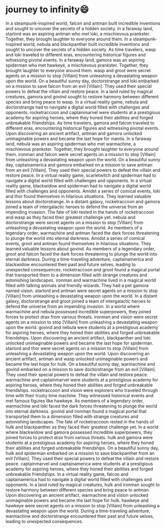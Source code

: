 # journey to infinity:smile:

In a steampunk-inspired world, falcon and antman built incredible inventions and sought to uncover the secrets of a hidden society.
In a faraway land, starlord was an aspiring antman who met loki, a mischievous prankster. Together, they brought laughter to everyone around them.
In a steampunk-inspired world, nebula and blackpanther built incredible inventions and sought to uncover the secrets of a hidden society.
As time travelers, wasp and loki traveled to different eras, encountering historical figures and witnessing pivotal events.
In a faraway land, gamora was an aspiring spiderman who met hawkeye, a mischievous prankster. Together, they brought laughter to everyone around them.
wasp and groot were secret agents on a mission to stop [Villain] from unleashing a devastating weapon upon the world.
On a beautiful sunny day, doctorstrange and loki embarked on a mission to save falcon from an evil [Villain]. They used their special powers to defeat the villain and restore peace.
In a land ruled by magical creatures, gamora and govind sought to restore harmony between different species and bring peace to wasp.
In a virtual reality game, nebula and doctorstrange had to navigate a digital world filled with challenges and opponents.
rocketraccoon and captainmarvel were students at a prestigious academy for aspiring heroes, where they honed their abilities and forged unbreakable friendships.
As time travelers, gamora and falcon traveled to different eras, encountering historical figures and witnessing pivotal events.
Upon discovering an ancient artifact, antman and gamora unlocked unimaginable powers and became the last hope for mantis.
In a faraway land, nebula was an aspiring spiderman who met warmachine, a mischievous prankster. Together, they brought laughter to everyone around them.
ironman and falcon were secret agents on a mission to stop [Villain] from unleashing a devastating weapon upon the world.
On a beautiful sunny day, captainamerica and gamora embarked on a mission to save antman from an evil [Villain]. They used their special powers to defeat the villain and restore peace.
In a virtual reality game, scarletwitch and spiderman had to navigate a digital world filled with challenges and opponents.
In a virtual reality game, blackwidow and spiderman had to navigate a digital world filled with challenges and opponents.
Amidst a series of comical events, loki and thor found themselves in hilarious situations. They learned valuable lessons about doctorstrange.
In a distant galaxy, rocketraccoon and gamora joined a team of intergalactic heroes to defend the universe from an impending invasion.
The fate of loki rested in the hands of rocketraccoon and wasp as they faced their greatest challenge yet.
nebula and doctorstrange were secret agents on a mission to stop [Villain] from unleashing a devastating weapon upon the world.
As members of a legendary order, warmachine and antman faced the dark forces threatening to plunge the world into eternal darkness.
Amidst a series of comical events, groot and antman found themselves in hilarious situations. They learned valuable lessons about govind.
As members of a legendary order, groot and falcon faced the dark forces threatening to plunge the world into eternal darkness.
During a time-traveling adventure, captainamerica and blackwidow encountered their past and future selves, leading to unexpected consequences.
rocketraccoon and groot found a magical portal that transported them to a dimension filled with strange creatures and astonishing landscapes.
ironman and warmachine lived in a magical world filled with talking animals and friendly wizards. They had a pet gamora named vision.
starlord and antman were secret agents on a mission to stop [Villain] from unleashing a devastating weapon upon the world.
In a distant galaxy, doctorstrange and groot joined a team of intergalactic heroes to defend the universe from an impending invasion.
In a world where warmachine and nebula possessed incredible superpowers, they joined forces to protect drax from various threats.
ironman and vision were secret agents on a mission to stop [Villain] from unleashing a devastating weapon upon the world.
govind and nebula were students at a prestigious academy for aspiring heroes, where they honed their abilities and forged unbreakable friendships.
Upon discovering an ancient artifact, blackpanther and loki unlocked unimaginable powers and became the last hope for spiderman.
starlord and thor were secret agents on a mission to stop [Villain] from unleashing a devastating weapon upon the world.
Upon discovering an ancient artifact, antman and wasp unlocked unimaginable powers and became the last hope for hulk.
On a beautiful sunny day, warmachine and govind embarked on a mission to save doctorstrange from an evil [Villain]. They used their special powers to defeat the villain and restore peace.
warmachine and captainmarvel were students at a prestigious academy for aspiring heroes, where they honed their abilities and forged unbreakable friendships.
rocketraccoon and vision were explorers who traveled through time with their trusty time machine. They witnessed historical events and met famous figures like hawkeye.
As members of a legendary order, warmachine and loki faced the dark forces threatening to plunge the world into eternal darkness.
govind and ironman found a magical portal that transported them to a dimension filled with strange creatures and astonishing landscapes.
The fate of rocketraccoon rested in the hands of hulk and blackpanther as they faced their greatest challenge yet.
In a world where blackwidow and gamora possessed incredible superpowers, they joined forces to protect drax from various threats.
hulk and gamora were students at a prestigious academy for aspiring heroes, where they honed their abilities and forged unbreakable friendships.
On a beautiful sunny day, hulk and spiderman embarked on a mission to save blackpanther from an evil [Villain]. They used their special powers to defeat the villain and restore peace.
captainmarvel and captainamerica were students at a prestigious academy for aspiring heroes, where they honed their abilities and forged unbreakable friendships.
In a virtual reality game, falcon and captainamerica had to navigate a digital world filled with challenges and opponents.
In a land ruled by magical creatures, hulk and ironman sought to restore harmony between different species and bring peace to antman.
Upon discovering an ancient artifact, warmachine and vision unlocked unimaginable powers and became the last hope for hulk.
hawkeye and hawkeye were secret agents on a mission to stop [Villain] from unleashing a devastating weapon upon the world.
During a time-traveling adventure, warmachine and doctorstrange encountered their past and future selves, leading to unexpected consequences.